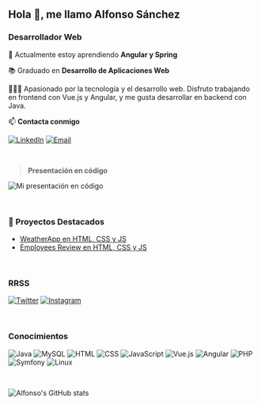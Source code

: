 ## Hola 👋, me llamo Alfonso Sánchez
### Desarrollador Web

🌱 Actualmente estoy aprendiendo **Angular y Spring**

📚 Graduado en **Desarrollo de Aplicaciones Web**

👨🏻‍💻 Apasionado por la tecnología y el desarrollo web. Disfruto trabajando en frontend con Vue.js y Angular, y me gusta desarrollar en backend con Java.

📫 **Contacta conmigo**  

[![LinkedIn](https://img.shields.io/badge/LinkedIn-blue?style=for-the-badge&logo=linkedin)](https://www.linkedin.com/in/alfonsojsanchez/)
[![Email](https://img.shields.io/badge/Email-D14836?style=for-the-badge&logo=gmail&logoColor=white)](mailto:alfonsojose.sanchez@gmail.com)

</br>

>__Presentación en código__

![Mi presentación en código](https://i.imgur.com/qBnKy5n.png)

</br>

### 🚀 Proyectos Destacados
- [WeatherApp en HTML, CSS y JS](https://github.com/arfonfo/WeatherApp) 
- [Employees Review en HTML, CSS y JS](https://github.com/arfonfo/Reviews)

</br>

### RRSS

[![Twitter](https://img.shields.io/badge/Twitter-1DA1F2?style=for-the-badge&logo=twitter&logoColor=white)](https://twitter.com/arfonfo)
[![Instagram](https://img.shields.io/badge/Instagram-E4405F?style=for-the-badge&logo=instagram&logoColor=white)](https://www.instagram.com/arfonfo/)

</br>

### Conocimientos

![Java](https://img.shields.io/badge/Java-ED8B00?style=for-the-badge&logo=openjdk&logoColor=white)
![MySQL](https://img.shields.io/badge/MySQL-005C84?style=for-the-badge&logo=mysql&logoColor=white)
![HTML](https://img.shields.io/badge/HTML5-E34F26?style=for-the-badge&logo=html5&logoColor=white)
![CSS](https://img.shields.io/badge/CSS3-1572B6?style=for-the-badge&logo=css3&logoColor=white)
![JavaScript](https://img.shields.io/badge/javascript-%23323330.svg?style=for-the-badge&logo=javascript&logoColor=%23F7DF1E)
![Vue.js](https://img.shields.io/badge/Vue.js-35495E?style=for-the-badge&logo=vuedotjs&logoColor=4FC08D)
![Angular](https://img.shields.io/badge/Angular-DD0031?style=for-the-badge&logo=angular&logoColor=white)
![PHP](https://img.shields.io/badge/PHP-777BB4?style=for-the-badge&logo=php&logoColor=white)
![Symfony](https://img.shields.io/badge/symfony-%23000000.svg?style=for-the-badge&logo=symfony&logoColor=white)
![Linux](https://img.shields.io/badge/Linux-FCC624?style=for-the-badge&logo=linux&logoColor=black)

</br>

![Alfonso's GitHub stats](https://github-readme-stats.vercel.app/api?username=arfonfo&show_icons=true&theme=radical)

